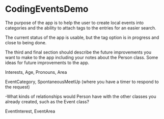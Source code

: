 # CodingEventsDemo

The purpose of the app is to help the user to create local events into categories and the ability to attach tags to the entries for an easier search.

The current status of the app is usable, but the tag option is in progress and close to being done. 

The third and final section should describe the future improvements you want to make to the app including your notes about the Person class.
Some ideas for future improvements to the app. 

Interests, Age, Pronouns, Area

EventCategory, SpontaneousMeetUp (where you have a timer to respond to the request) 

-What kinds of relationships would Person have with the other classes you already created, such as the Event class?

EventInterest, EventArea
